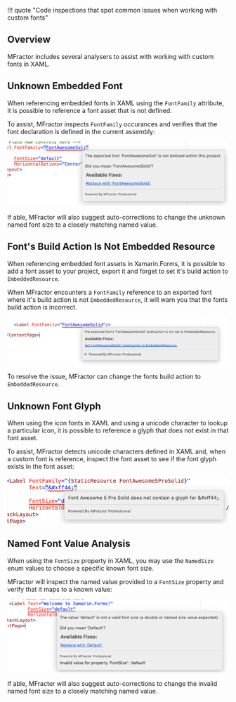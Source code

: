 !!! quote "Code inspections that spot common issues when working with custom fonts"

## Overview

MFractor includes several analysers to assist with working with custom fonts in XAML.

## Unknown Embedded Font

When referencing embedded fonts in XAML using the `FontFamily` attribute, it is possible to reference a font asset that is not defined.

To assist, MFractor inspects `FontFamily` occurances and verifies that the font declaration is defined in the current assembly:

![Unknown embedded font reference analysis](/img/xamarin-forms/embedded-font-reference-analysis.png)

If able, MFractor will also suggest auto-corrections to change the unknown named font size to a closely matching named value.

## Font's Build Action Is Not Embedded Resource

When referencing embedded font assets in Xamarin.Forms, it is possible to add a font asset to your project, export it and forget to set it's build action to `EmbeddedResource`.

When MFractor encounters a `FontFamily` reference to an exported font where it's build action is not `EmbeddedResource`, it will warn you that the fonts build action is incorrect.

![Embedded font is not an embedded resource analysis](/img/xamarin-forms/font-is-not-embedded-resource.png)

To resolve the issue, MFractor can change the fonts build action to `EmbeddedResource`.

## Unknown Font Glyph

When using the icon fonts in XAML and using a unicode character to lookup a particular icon, it is possible to reference a glyph that does not exist in that font asset.

To assist, MFractor detects unicode characters defined in XAML and, when a custom font is reference,  inspect the font asset to see if the font glyph exists in the font asset:

![Unknown font glyph analysis](/img/xamarin-forms/font-glyph-analysis.png)

## Named Font Value Analysis

When using the `FontSize` property in XAML, you may use the `NamedSize` enum values to choose a specific known font size.

MFractor will inspect the named value provided to a `FontSize` property and verify that it maps to a known value:

![NamedSize font analysis](/img/xamarin-forms/named-font-analysis.png)

If able, MFractor will also suggest auto-corrections to change the invalid named font size to a closely matching named value.
